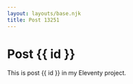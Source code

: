 ```yaml
---
layout: layouts/base.njk
title: Post 13251
---
```


# Post {{ id }}

This is post {{ id }} in my Eleventy project.
